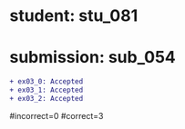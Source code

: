 # student: stu_081
# submission: sub_054

```diff
+ ex03_0: Accepted
+ ex03_1: Accepted
+ ex03_2: Accepted
```
#incorrect=0
#correct=3
